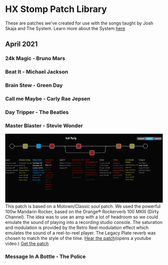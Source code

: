 # HX Stomp Patch Library

These are patches we've created for use with the songs taught by Josh Skaja and The System. Learn more about the System [here](http://thesystem.rocks)

## April 2021

### 24k Magic - Bruno Mars

### Beat It - Michael Jackson

### Brain Stew - Green Day

### Call me Maybe - Carly Rae Jepsen

### Day Tripper - The Beatles

### Master Blaster - Stevie Wonder

![Master Blaster HX Stomp Visualizaiton](./images/master-blaster-patch-viz.png)
This patch is based on a Motown/Classic soul patch. We used the powerful 100w Mandarin Rocker, based on the Orange® Rockerverb 100 MKIII (Dirty Channel).
The idea was to use an amp with a lot of headroom so we could emulate the sound of playing into a recording studio console. The saturation and modulation
is provided by the Retro Reel modulation effect which emulates the sound of a reel-to-reel player. The Legacy Plate reverb was chosen to match the style of the time.
[Hear the patch](https://youtu.be/FaH9KgL4AEU)(opens a youtube video.)
[Get the patch](https://raw.githubusercontent.com/vanb/guitaros/master/tones/motown-soul-patch.hlx)

### Message In A Bottle - The Police
